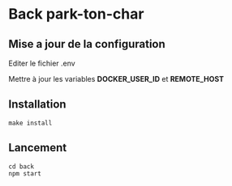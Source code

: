 # Back park-ton-char

## Mise a jour de la configuration
Editer le fichier .env

Mettre à jour les variables **DOCKER_USER_ID** et **REMOTE_HOST**

## Installation

```$xslt
make install
```

## Lancement

```
cd back
npm start
```
